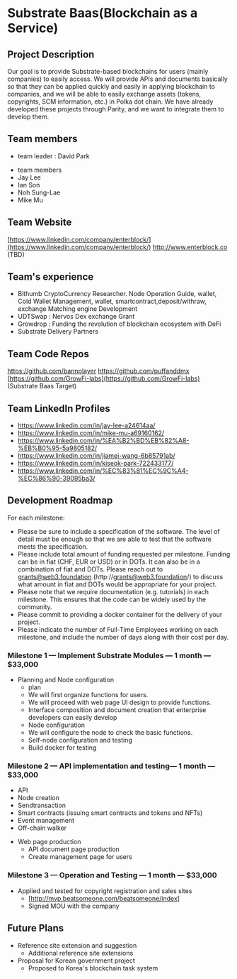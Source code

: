 # Substrate Baas(Blockchain as a Service)

## Project Description
Our goal is to provide Substrate-based blockchains for users (mainly companies) to easily access.
We will provide APIs and documents basically so that they can be applied quickly and easily in applying blockchain to companies, and we will be able to easily exchange assets (tokens, copyrights, SCM information, etc.) in Polka dot chain.
We have already developed these projects through Parity, and we want to integrate them to develop them.

## Team members
* team leader : David Park
- team members 
 - Jay Lee
 - Ian Son
 - Noh Sung-Lae
 - Mike Mu

## Team Website 
[https://www.linkedin.com/company/enterblock/](https://www.linkedin.com/company/enterblock/)
http://www.enterblock.co (TBD)


## Team's experience
- Bithumb CryptoCurrency Researcher. Node Operation Guide, wallet, Cold Wallet Management, wallet, smartcontract,deposit/withraw, exchange Matching engine Development
- UDTSwap : Nervos Dex exchange Grant
- Growdrop : Funding the revolution of blockchain ecosystem with DeFi
- Substrate Delivery Partners

## Team Code Repos
https://github.com/bannplayer
https://github.com/puffanddmx 
[https://github.com/GrowFi-labs](https://github.com/GrowFi-labs)
(Substrate Baas Target)


## Team LinkedIn Profiles
- https://www.linkedin.com/in/jay-lee-a24614aa/
- https://www.linkedin.com/in/mike-mu-a69160162/
- https://www.linkedin.com/in/%EA%B2%BD%EB%82%A8-%EB%B0%95-5a9805182/
- https://www.linkedin.com/in/jiamei-wang-6b85791ab/
- https://www.linkedin.com/in/kiseok-park-722433177/
- https://www.linkedin.com/in/%EC%83%81%EC%9C%A4-%EC%86%90-39095ba3/

## Development Roadmap

For each milestone:
* Please be sure to include a specification of the software. The level of detail must be enough so that we are able to test that the software meets the specification.
* Please include total amount of funding requested per milestone. Funding can be in fiat (CHF, EUR or USD) or in DOTs. It can also be in a combination of fiat and DOTs. Please reach out to grants@web3.foundation (http://grants@web3.foundation/) to discuss what amount in fiat and DOTs would be appropriate for your project.
* Please note that we require documentation (e.g. tutorials) in each milestone. This ensures that the code can be widely used by the community.
* Please commit to providing a docker container for the delivery of your project. 
* Please indicate the number of Full-Time Employees working on each milestone, and include the number of days along with their cost per day.

### Milestone 1 — Implement Substrate Modules — 1 month — $33,000
* Planning and Node configuration
  * plan
   * We will first organize functions for users.
   * We will proceed with web page UI design to provide functions.
   * Interface composition and document creation that enterprise developers can easily develop
  * Node configuration
   * We will configure the node to check the basic functions.
   * Self-node configuration and testing
   * Build docker for testing

### Milestone 2 —  API implementation and testing— 1 month — $33,000
- API
- Node creation
- Sendtransaction
- Smart contracts (issuing smart contracts and tokens and NFTs)
- Event management
- Off-chain walker 
* Web page production
  * API document page production
  * Create management page for users


### Milestone 3 — Operation and Testing — 1 month — $33,000

* Applied and tested for copyright registration and sales sites
   * [http://mvp.beatsomeone.com/beatsomeone/index]
   * Signed MOU with the company

## Future Plans
* Reference site extension and suggestion
  * Additional reference site extensions
* Proposal for Korean government project
  * Proposed to Korea's blockchain task system
